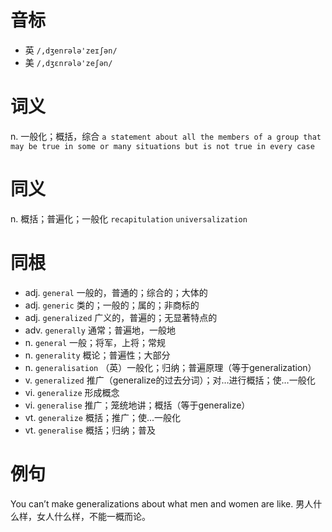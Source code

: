 # 音标

- 英 `/,dʒenrələ'zeɪʃən/`
- 美 `/,dʒɛnrələ'zeʃən/`

# 词义

n. 一般化；概括，综合
`a statement about all the members of a group that may be true in some or many situations but is not true in every case`

# 同义

n. 概括；普遍化；一般化
`recapitulation` `universalization`

# 同根

- adj. `general` 一般的，普通的；综合的；大体的
- adj. `generic` 类的；一般的；属的；非商标的
- adj. `generalized` 广义的，普遍的；无显著特点的
- adv. `generally` 通常；普遍地，一般地
- n. `general` 一般；将军，上将；常规
- n. `generality` 概论；普遍性；大部分
- n. `generalisation` （英）一般化；归纳；普遍原理（等于generalization）
- v. `generalized` 推广（generalize的过去分词）；对…进行概括；使…一般化
- vi. `generalize` 形成概念
- vi. `generalise` 推广；笼统地讲；概括（等于generalize）
- vt. `generalize` 概括；推广；使...一般化
- vt. `generalise` 概括；归纳；普及

# 例句

You can’t make generalizations about what men and women are like.
男人什么样，女人什么样，不能一概而论。


